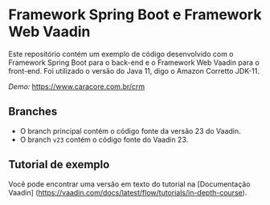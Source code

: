 # Framework Spring Boot e Framework Web Vaadin

Este repositório contém um exemplo de código desenvolvido com o Framework Spring Boot para o back-end e o Framework Web Vaadin para o front-end. Foi utilizado o versão do Java 11, digo o Amazon Corretto JDK-11.

*Demo:* https://www.caracore.com.br/crm

## Branches

- O branch principal contém o código fonte da versão 23 do Vaadin.
- O branch `v23` contém o código fonte do Vaadin 23.


## Tutorial de exemplo
Você pode encontrar uma versão em texto do tutorial na [Documentação Vaadin]
(https://vaadin.com/docs/latest/flow/tutorials/in-depth-course).

